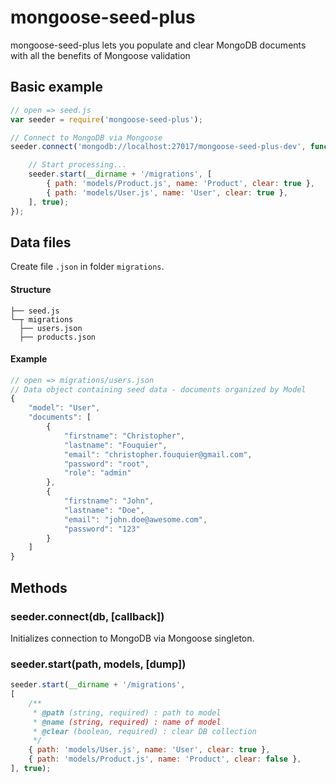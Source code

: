 # mongoose-seed-plus

mongoose-seed-plus lets you populate and clear MongoDB documents with all the benefits of Mongoose validation

## Basic example

```javascript
// open => seed.js
var seeder = require('mongoose-seed-plus');

// Connect to MongoDB via Mongoose
seeder.connect('mongodb://localhost:27017/mongoose-seed-plus-dev', function() {

    // Start processing...
    seeder.start(__dirname + '/migrations', [
        { path: 'models/Product.js', name: 'Product', clear: true },
        { path: 'models/User.js', name: 'User', clear: true },
    ], true);
});


```

## Data files

Create file `.json` in folder `migrations`.

#### Structure

```
├── seed.js
└─┬ migrations
  ├── users.json
  ├── products.json
```

#### Example
```Javascript
// open => migrations/users.json
// Data object containing seed data - documents organized by Model
{
    "model": "User",
    "documents": [
        {
            "firstname": "Christopher",
            "lastname": "Fouquier",
            "email": "christopher.fouquier@gmail.com",
            "password": "root",
            "role": "admin"
        },
        {
            "firstname": "John",
            "lastname": "Doe",
            "email": "john.doe@awesome.com",
            "password": "123"
        }
    ]
}
```

## Methods

### seeder.connect(db, [callback])

Initializes connection to MongoDB via Mongoose singleton.

### seeder.start(path, models, [dump])

```Javascript
seeder.start(__dirname + '/migrations',
[
    /**
     * @path (string, required) : path to model
     * @name (string, required) : name of model
     * @clear (boolean, required) : clear DB collection
     */
    { path: 'models/User.js', name: 'User', clear: true },
    { path: 'models/Product.js', name: 'Product', clear: false },
], true);
```
